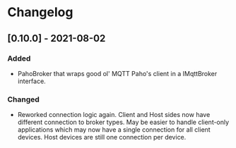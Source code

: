 # Changelog

## [0.10.0] - 2021-08-02
### Added
- PahoBroker that wraps good ol' MQTT Paho's client in a IMqttBroker interface.

### Changed
- Reworked connection logic again. Client and Host sides now have different connection to broker types. May be easier to handle client-only applications which may now have a single connection for all client devices. Host devices are still one connection per device.